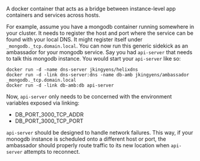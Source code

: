 A docker container that acts as a bridge between instance-level app containers and services across hosts.

For example, assume you have a mongodb container running somewhere in your cluster. It needs to register the host and port where the service can be found with your local DNS. It might register itself under `_mongodb._tcp.domain.local`. You can now run this generic sidekick as an ambassador for your mongodb service. Say you had `api-server` that needs to talk this mongodb instance. You would start your `api-server` like so:

    docker run -d -name dns-server jkingyens/helixdns
    docker run -d -link dns-server:dns -name db-amb jkingyens/ambassador _mongodb._tcp.domain.local
    docker run -d -link db-amb:db api-server
    
Now, `api-server` only needs to be concerned with the environment variables exposed via linking:

* DB_PORT_3000_TCP_ADDR
* DB_PORT_3000_TCP_PORT

`api-server` should be designed to handle network failures. This way, if your monogdb instance is scheduled onto a different host or port, the ambassador should properly route traffic to its new location when `api-server` attempts to reconnect.
